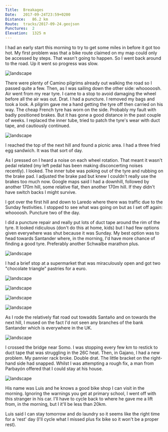 ```yaml
---
Title:	Breakages
Date:	2017-09-24T23:59+0200
Distance:	86.2 km
Route:	tracks/2017-09-24.geojson
Punctures:	2
Elevation:	1325 m
---
```


I had an early start this morning to try to get some miles in before it got too hot. My first problem was that a bike route claimed on my map could only be accessed by steps. That wasn't going to happen. So I went back around to the road. Up it went so progress was slow.

![landscape](http://pbs.twimg.com/ext_tw_video_thumb/911953993483608065/pu/img/bL7UyFFVZ9cn5e9b.jpg "I set off early this morning.")

There were plenty of Camino pilgrims already out walking the road so I passed quite a few. Then, as I was sailing down the other side: whooooosh. Air went from my rear tyre. I came to a stop to avoid damaging the wheel before all the air was out. Drat. I had a puncture. I removed my bags and took a look. A pilgrim gave me a hand getting the tyre off then carried on his way. The cheap French tyre has worn on the side. Probably my fault with badly positioned brakes. But it has gone a good distance in the past couple of weeks. I replaced the inner tube, tried to patch the tyre's wear with duct tape, and cautiously continued.

![landscape](http://pbs.twimg.com/media/DKefKQKXoAETFde.jpg "It's hilly around here.")

I reached the top of the next hill and found a picnic area. I had a three fried egg sandwich. It was that sort of day.

As I pressed on I heard a noise on each wheel rotation. That meant it wasn't pedal related (my left pedal has been making disconcerting noises recently). I looked. The inner tube was poking out of the tyre and rubbing on the brake pad. I adjusted the brake pad but knew I couldn't really use the brakes too much now. Google maps said I had a downhill, followed by another 170m hill, some relative flat, then another 170m hill. If they didn't have switch backs I might survive.

I got over the first hill and down to Laredo where there was traffic due to the Sunday festivities. I stopped to see what was going on but as I set off again: whoooosh. Puncture two of the day.

I did a puncture repair and really put lots of duct tape around the rim of the tyre. It looked ridiculous (don't do this at home, kids) but I had few options given everywhere was shut because it was Sunday. My best option was to head towards Santander where, in the morning, I'd have more chance of finding a good tyre. Preferably another Schwalbe marathon plus.

![landscape](http://pbs.twimg.com/media/DKkvIpKWAAAVrA1.jpg "Taped tyre")

I had a brief stop at a supermarket that was miraculously open and got two "chocolate triangle" pastries for a euro.

![landscape](http://pbs.twimg.com/media/DKfjHBgXkAEWdi-.jpg "Riding down into Laredo")

![landscape](http://pbs.twimg.com/media/DKfjHnkW4AItDL3.jpg "Festivities in Laredo")

![landscape](http://pbs.twimg.com/media/DKfjZO1XcAAkM5V.jpg "Heading towards Santo&ntilde;a")

![landscape](http://pbs.twimg.com/media/DKfj5AkXUAApi28.jpg "Parque Natural de Las Marismas de Santo&ntilde;a, Victoria y Joyel.")

As I rode the relatively flat road out towadds Santa&ntilde;o and on towards the next hill, I mused on the fact I'd not seen any branches of the bank Santander which is everywhere in the UK.

![landscape](http://pbs.twimg.com/media/DKfkPxkXoAAsSbi.jpg "Ajo")

I crossed the bridge near Somo. I was stopping every few km to restick to duct tape that was struggling in the 26C heat. Then, in Gajano, I had a new problem. My pannier rack broke. Double drat. The little bracket on the right-hand side had snapped. Whilst I was attempting a rough fix, a man from Parbayón offered that I could stay at his house.

![landscape](http://pbs.twimg.com/media/DKjPD8GX0AA9BZI.jpg "Heading from Somo to PedreÃ±a.")

His name was Luis and he knows a good bike shop I can visit in the morning. Ignoring the warnings you get at primary school, I went off with this stranger in his car. I'll have to cycle back to where he gave me a lift from, in the morning, but I it'll be less than 20km.

Luis said I can stay tomorrow and do laundry so it seems like the right time for a 'rest' day (I'll cycle what I missed plus fix bike so it won't be a proper rest).
